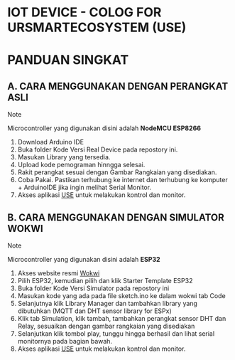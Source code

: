 # IOT DEVICE - COLOG FOR URSMARTECOSYSTEM (USE)

# PANDUAN SINGKAT

## A. CARA MENGGUNAKAN DENGAN PERANGKAT ASLI

> [!NOTE]
> Microcontroller yang digunakan disini adalah **NodeMCU ESP8266**

1. Download Arduino IDE
2. Buka folder Kode Versi Real Device pada repostory ini.
3. Masukan Library yang tersedia.
4. Upload kode pemograman hinngga selesai.
5. Rakit perangkat sesuai dengan Gambar Rangkaian yang disediakan.
6. Coba Pakai. Pastikan terhubung ke internet dan terhubung ke komputer + ArduinoIDE jika ingin melihat Serial Monitor.
7. Akses aplikasi [USE](https://ursmartecosystem.my.id) untuk melakukan kontrol dan monitor.

## B. CARA MENGGUNAKAN DENGAN SIMULATOR WOKWI

> [!NOTE]
> Microcontroller yang digunakan disini adalah **ESP32**

1. Akses website resmi [Wokwi](https://wokwi.com/)
2. Pilih ESP32, kemudian pilih dan klik Starter Template ESP32
3. Buka folder Kode Versi Simulator pada repostory ini
4. Masukan kode yang ada pada file sketch.ino ke dalam wokwi tab Code
5. Selanjutnya klik Library Manager dan tambahkan library yang dibutuhkan (MQTT dan DHT sensor library for ESPx)
6. Klik tab Simulation, klik tambah, tambahkan perangkat sensor DHT dan Relay, sesuaikan dengan gambar rangkaian yang disediakan
7. Selanjutkan klik tombol play, tunggu hingga berhasil dan lihat serial monitornya pada bagian bawah.
8. Akses aplikasi [USE](https://ursmartecosystem.my.id) untuk melakukan kontrol dan monitor.
